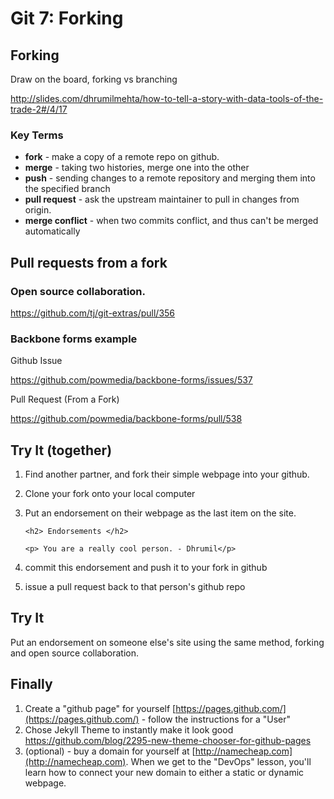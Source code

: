 # Git 7: Forking

## Forking

Draw on the board, forking vs branching

http://slides.com/dhrumilmehta/how-to-tell-a-story-with-data-tools-of-the-trade-2#/4/17

### Key Terms

* **fork** - make a copy of a remote repo on github.
* **merge**  - taking two histories, merge one into the other
* **push**   - sending changes to a remote repository and merging them into the specified branch
* **pull request** - ask the upstream maintainer to pull in changes from origin.
* **merge conflict** - when two commits conflict, and thus can't be merged automatically

## Pull requests from a fork

### Open source collaboration.

https://github.com/tj/git-extras/pull/356

### Backbone forms example

Github Issue

https://github.com/powmedia/backbone-forms/issues/537

Pull Request (From a Fork)

https://github.com/powmedia/backbone-forms/pull/538

## Try It (together)

1. Find another partner, and fork their simple webpage into your github.
2. Clone your fork onto your local computer
3. Put an endorsement on their webpage as the last item on the site.

	```
	<h2> Endorsements </h2>
	
	<p> You are a really cool person. - Dhrumil</p>
	```
4. commit this endorsement and push it to your fork in github
5. issue a pull request back to that person's github repo

## Try It

Put an endorsement on someone else's site using the same method, forking and open source collaboration.

## Finally

1. Create a "github page" for yourself [https://pages.github.com/](https://pages.github.com/) - follow the instructions for a "User"
2. Chose Jekyll Theme to instantly make it look good
https://github.com/blog/2295-new-theme-chooser-for-github-pages
2. (optional) - buy a domain for yourself at [http://namecheap.com](http://namecheap.com). When we get to the "DevOps" lesson, you'll learn how to connect your new domain to either a static or dynamic webpage.
